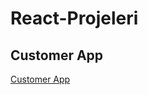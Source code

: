 # React-Projeleri

## Customer App 
[Customer App](https://github.com/mahir097/React-Projeleri/assets/99602660/e01ea782-6253-4e15-8ca8-8eb18f567ae3)
